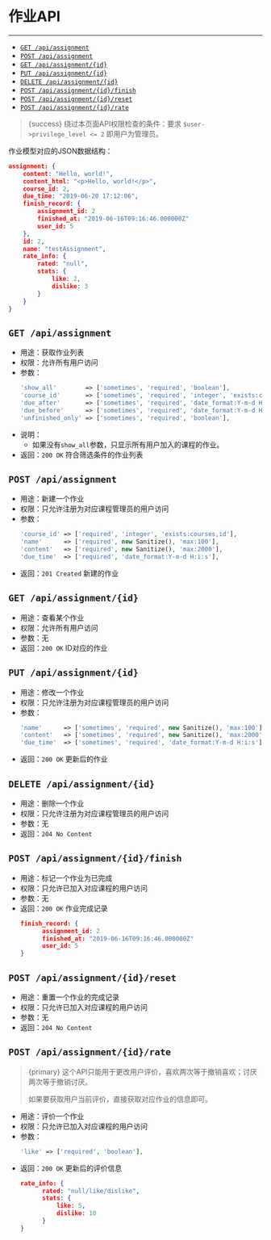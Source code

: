 # 作业API

---

- [`GET /api/assignment`](#a-1)
- [`POST /api/assignment`](#a-2)
- [`GET /api/assignment/{id}`](#a-3)
- [`PUT /api/assignment/{id}`](#a-4)
- [`DELETE /api/assignment/{id}`](#a-5)
- [`POST /api/assignment/{id}/finish`](#a-6)
- [`POST /api/assignment/{id}/reset`](#a-7)
- [`POST /api/assignment/{id}/rate`](#a-8)

> {success} 绕过本页面API权限检查的条件：要求 `$user->privilege_level <= 2` 即用户为管理员。

作业模型对应的JSON数据结构：

```json
assignment: {
    content: "Hello, world!",
    content_html: "<p>Hello, world!</p>",
    course_id: 2,
    due_time: "2019-06-20 17:12:06",
    finish_record: {
        assignment_id: 2
        finished_at: "2019-06-16T09:16:46.000000Z"
        user_id: 5
    },
    id: 2,
    name: "testAssignment",
    rate_info: {
        rated: "null",
        stats: {
            like: 2,
            dislike: 3
        }
    }
}
```

<a name="a-1"></a>
## `GET /api/assignment`

- 用途：获取作业列表
- 权限：允许所有用户访问
- 参数：
  ```php
  'show_all'        => ['sometimes', 'required', 'boolean'],
  'course_id'       => ['sometimes', 'required', 'integer', 'exists:courses,id'],
  'due_after'       => ['sometimes', 'required', 'date_format:Y-m-d H:i:s'],
  'due_before'      => ['sometimes', 'required', 'date_format:Y-m-d H:i:s'],
  'unfinished_only' => ['sometimes', 'required', 'boolean'],
  ```
- 说明：
  - 如果没有`show_all`参数，只显示所有用户加入的课程的作业。
- 返回：`200 OK` 符合筛选条件的作业列表

<a name="a-2"></a>
## `POST /api/assignment`

- 用途：新建一个作业
- 权限：只允许注册为对应课程管理员的用户访问
- 参数：
  ```php
  'course_id' => ['required', 'integer', 'exists:courses,id'],
  'name'      => ['required', new Sanitize(), 'max:100'],
  'content'   => ['required', new Sanitize(), 'max:2000'],
  'due_time'  => ['required', 'date_format:Y-m-d H:i:s'],
  ```
- 返回：`201 Created` 新建的作业

<a name="a-3"></a>
## `GET /api/assignment/{id}`

- 用途：查看某个作业
- 权限：允许所有用户访问
- 参数：无
- 返回：`200 OK` ID对应的作业

<a name="a-4"></a>
## `PUT /api/assignment/{id}`

- 用途：修改一个作业
- 权限：只允许注册为对应课程管理员的用户访问
- 参数：
  ```php
  'name'      => ['sometimes', 'required', new Sanitize(), 'max:100'],
  'content'   => ['sometimes', 'required', new Sanitize(), 'max:2000'],
  'due_time'  => ['sometimes', 'required', 'date_format:Y-m-d H:i:s'],
  ```
- 返回：`200 OK` 更新后的作业

<a name="a-5"></a>
## `DELETE /api/assignment/{id}`

- 用途：删除一个作业
- 权限：只允许注册为对应课程管理员的用户访问
- 参数：无
- 返回：`204 No Content`

<a name="a-6"></a>
## `POST /api/assignment/{id}/finish`

- 用途：标记一个作业为已完成
- 权限：只允许已加入对应课程的用户访问
- 参数：无
- 返回：`200 OK` 作业完成记录
  ```json
  finish_record: {
        assignment_id: 2
        finished_at: "2019-06-16T09:16:46.000000Z"
        user_id: 5
  }
  ```

<a name="a-7"></a>
## `POST /api/assignment/{id}/reset`

- 用途：重置一个作业的完成记录
- 权限：只允许已加入对应课程的用户访问
- 参数：无
- 返回：`204 No Content`

<a name="a-8"></a>
## `POST /api/assignment/{id}/rate`

> {primary} 这个API只能用于更改用户评价，喜欢两次等于撤销喜欢；讨厌两次等于撤销讨厌。
>
> 如果要获取用户当前评价，直接获取对应作业的信息即可。

- 用途：评价一个作业
- 权限：只允许已加入对应课程的用户访问
- 参数：
  ```php
  'like' => ['required', 'boolean'],
  ```
- 返回：`200 OK` 更新后的评价信息
  ```json
  rate_info: {
        rated: "null/like/dislike",
        stats: {
            like: 5,
            dislike: 10
        }
  }
  ```